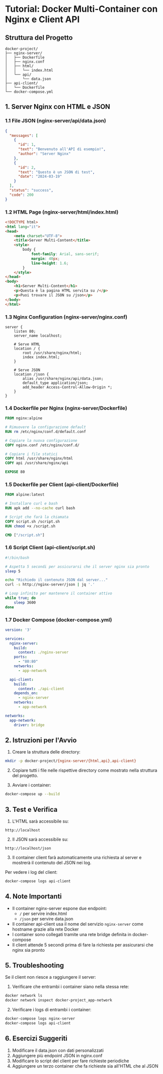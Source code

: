 # Tutorial: Docker Multi-Container con Nginx e Client API

## Struttura del Progetto

```plaintext
docker-project/
├── nginx-server/
│   ├── Dockerfile
│   ├── nginx.conf
│   ├── html/
│   │   └── index.html
│   └── api/
│       └── data.json
├── api-client/
│   └── Dockerfile
└── docker-compose.yml
```

## 1. Server Nginx con HTML e JSON

### 1.1 File JSON (nginx-server/api/data.json)
```json
{
  "messages": [
    {
      "id": 1,
      "text": "Benvenuto all'API di esempio!",
      "author": "Server Nginx"
    },
    {
      "id": 2,
      "text": "Questo è un JSON di test",
      "date": "2024-03-19"
    }
  ],
  "status": "success",
  "code": 200
}
```

### 1.2 HTML Page (nginx-server/html/index.html)
```html
<!DOCTYPE html>
<html lang="it">
<head>
    <meta charset="UTF-8">
    <title>Server Multi-Content</title>
    <style>
        body {
            font-family: Arial, sans-serif;
            margin: 40px;
            line-height: 1.6;
        }
    </style>
</head>
<body>
    <h1>Server Multi-Content</h1>
    <p>Questa è la pagina HTML servita su /</p>
    <p>Puoi trovare il JSON su /json</p>
</body>
</html>
```

### 1.3 Nginx Configuration (nginx-server/nginx.conf)
```nginx
server {
    listen 80;
    server_name localhost;

    # Serve HTML
    location / {
        root /usr/share/nginx/html;
        index index.html;
    }

    # Serve JSON
    location /json {
        alias /usr/share/nginx/api/data.json;
        default_type application/json;
        add_header Access-Control-Allow-Origin *;
    }
}
```

### 1.4 Dockerfile per Nginx (nginx-server/Dockerfile)
```dockerfile
FROM nginx:alpine

# Rimuovere la configurazione default
RUN rm /etc/nginx/conf.d/default.conf

# Copiare la nuova configurazione
COPY nginx.conf /etc/nginx/conf.d/

# Copiare i file statici
COPY html /usr/share/nginx/html
COPY api /usr/share/nginx/api

EXPOSE 80
```

### 1.5 Dockerfile per Client (api-client/Dockerfile)
```dockerfile
FROM alpine:latest

# Installare curl e bash
RUN apk add --no-cache curl bash

# Script che farà la chiamata
COPY script.sh /script.sh
RUN chmod +x /script.sh

CMD ["/script.sh"]
```

### 1.6 Script Client (api-client/script.sh)
```bash
#!/bin/bash

# Aspetta 5 secondi per assicurarsi che il server nginx sia pronto
sleep 5

echo "Richiedo il contenuto JSON dal server..."
curl -s http://nginx-server/json | jq '.'

# Loop infinito per mantenere il container attivo
while true; do
    sleep 3600
done
```

### 1.7 Docker Compose (docker-compose.yml)
```yaml
version: '3'

services:
  nginx-server:
    build: 
      context: ./nginx-server
    ports:
      - "80:80"
    networks:
      - app-network

  api-client:
    build: 
      context: ./api-client
    depends_on:
      - nginx-server
    networks:
      - app-network

networks:
  app-network:
    driver: bridge
```

## 2. Istruzioni per l'Avvio

1. Creare la struttura delle directory:
```bash
mkdir -p docker-project/{nginx-server/{html,api},api-client}
```

2. Copiare tutti i file nelle rispettive directory come mostrato nella struttura del progetto.

3. Avviare i container:
```bash
docker-compose up --build
```

## 3. Test e Verifica

1. L'HTML sarà accessibile su:
```
http://localhost
```

2. Il JSON sarà accessibile su:
```
http://localhost/json
```

3. Il container client farà automaticamente una richiesta al server e mostrerà il contenuto del JSON nei log.

Per vedere i log del client:
```bash
docker-compose logs api-client
```

## 4. Note Importanti

- Il container nginx-server espone due endpoint:
  - `/` per servire index.html
  - `/json` per servire data.json
- Il container api-client usa il nome del servizio `nginx-server` come hostname grazie alla rete Docker
- I container sono collegati tramite una rete bridge definita in docker-compose
- Il client attende 5 secondi prima di fare la richiesta per assicurarsi che nginx sia pronto

## 5. Troubleshooting

Se il client non riesce a raggiungere il server:
1. Verificare che entrambi i container siano nella stessa rete:
```bash
docker network ls
docker network inspect docker-project_app-network
```

2. Verificare i logs di entrambi i container:
```bash
docker-compose logs nginx-server
docker-compose logs api-client
```

## 6. Esercizi Suggeriti

1. Modificare il data.json con dati personalizzati
2. Aggiungere più endpoint JSON in nginx.conf
3. Modificare lo script del client per fare richieste periodiche
4. Aggiungere un terzo container che fa richieste sia all'HTML che al JSON
